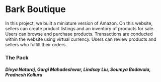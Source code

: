 # Bark Boutique
In this project, we built a miniature version of Amazon. On this website, sellers can create product listings and an inventory of products for sale. Users can browse and purchase products. Transactions are conducted within the website using virtual currency. Users can review products and sellers who fulfill their orders.

### The Pack

##### Divya Nataraj, Gargi Mahadeshwar, Lindsay Liu, Soumya Bodavula, Pradnesh Kolluru
